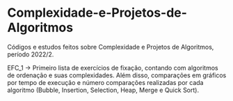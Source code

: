 # Complexidade-e-Projetos-de-Algoritmos
Códigos e estudos feitos sobre Complexidade e Projetos de Algoritmos, período 2022/2.

EFC_1 -> Primeiro lista de exercícios de fixação, contando com algoritmos de ordenação e suas complexidades. Além disso, comparações em gráficos por tempo de execução e número comparações realizadas por cada algoritmo (Bubble, Insertion, Selection, Heap, Merge e Quick Sort).
